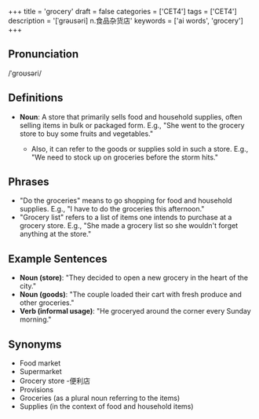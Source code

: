 +++
title = 'grocery'
draft = false
categories = ['CET4']
tags = ['CET4']
description = '[ˈgrəusəri] n.食品杂货店'
keywords = ['ai words', 'grocery']
+++

## Pronunciation
/ˈɡroʊsəri/

## Definitions
- **Noun**: A store that primarily sells food and household supplies, often selling items in bulk or packaged form. E.g., "She went to the grocery store to buy some fruits and vegetables."

  - Also, it can refer to the goods or supplies sold in such a store. E.g., "We need to stock up on groceries before the storm hits."

## Phrases
- "Do the groceries" means to go shopping for food and household supplies. E.g., "I have to do the groceries this afternoon."
- "Grocery list" refers to a list of items one intends to purchase at a grocery store. E.g., "She made a grocery list so she wouldn't forget anything at the store."

## Example Sentences
- **Noun (store)**: "They decided to open a new grocery in the heart of the city."
- **Noun (goods)**: "The couple loaded their cart with fresh produce and other groceries."
- **Verb (informal usage)**: "He groceryed around the corner every Sunday morning."

## Synonyms
- Food market
- Supermarket
- Grocery store
-便利店
- Provisions
- Groceries (as a plural noun referring to the items)
- Supplies (in the context of food and household items)
